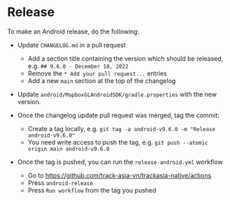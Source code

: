 # Release

To make an Android release, do the following:

* Update `CHANGELOG.md` in a pull request
  * Add a section title containing the version which should be released, e.g. `## 9.6.0 - December 18, 2022`
  * Remove the `* Add your pull request...` entries
  * Add a new `main` section at the top of the changelog

* Update `android/MapboxGLAndroidSDK/gradle.properties` with the new version.

* Once the changelog update pull request was merged, tag the commit:
  * Create a tag locally, e.g. `git tag -a android-v9.6.0 -m "Release android-v9.6.0"`
  * You need write access to push the tag, e.g. `git push --atomic origin main android-v9.6.0`

* Once the tag is pushed, you can run the `release-android.yml` workflow
  * Go to https://github.com/track-asia-vn/trackasia-native/actions
  * Press `android-release`
  * Press `Run workflow` from the tag you pushed

